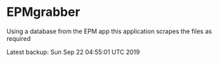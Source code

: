 # EPMgrabber
Using a database from the EPM app this application scrapes the files as required


Latest backup: Sun Sep 22 04:55:01 UTC 2019
